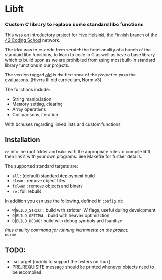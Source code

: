 # Libft
### Custom C library to replace some standard libc functions

This was an introductory project for [Hive Helsinki](https://www.hive.fi/en/),
the Finnish branch of the [42 Coding School](https://42.fr/en/homepage/) network.

The idea was to re-code from scratch the functionality of a bunch of
the standard libc functions, to learn to code in C as well as have a
base library which to build upon as we are prohibited from using most
built-in standard library functions in our projects.

The version tagged
[old](https://github.com/ickarjala/42-libft/tree/old) is the first
state of the project to pass the evaluations.
(Hivers III old curriculum, Norm v3)

The functions include:

* String manipulation
* Memory setting, clearing
* Array operations
* Comparisons, iteration

With bonuses regarding linked lists and custom functions.

## Installation
``cd`` into the root folder and ``make`` with the
appropriate rules to compile libft, then link it with your own
programs.  See Makefile for further details.

The supported standard targets are:
* ``all`` : (default) standard deployment build
* ``clean`` : remove object files
* ``fclean`` : remove objects and binary
* ``re`` : full rebuild

In addition you can use the following, defined in `config.mk`:
* ``W``|``BUILD_STRICT`` : build with stricter -W flags, useful during development
* ``O``|``BUILD_OPTIMAL`` : build with heavier optimization
* ``D``|``BUILD_DEBUG`` : build with debug symbols and fsanitize

*Plus a utility command for running Norminette on the project:*\
``norme``

## TODO:
* .so target (mainly to support the testers on linux)
* PRE_REQUISITE message should be printed whenever objects need to be recompiled
